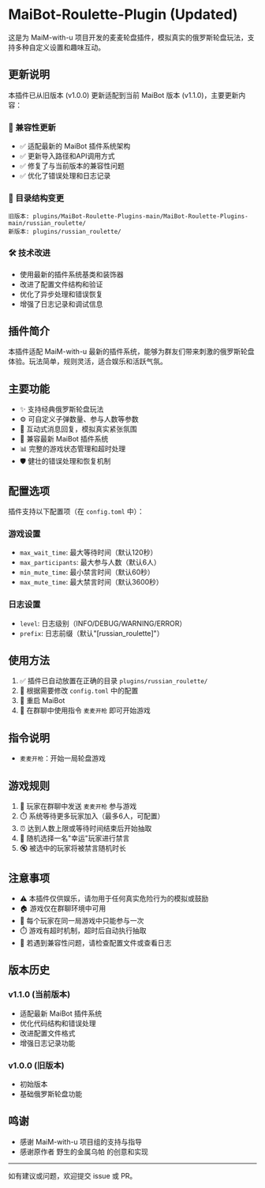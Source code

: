 # MaiBot-Roulette-Plugin (Updated)

这是为 MaiM-with-u 项目开发的麦麦轮盘插件，模拟真实的俄罗斯轮盘玩法，支持多种自定义设置和趣味互动。

## 更新说明

本插件已从旧版本 (v1.0.0) 更新适配到当前 MaiBot 版本 (v1.1.0)，主要更新内容：

### 🔄 兼容性更新
- ✅ 适配最新的 MaiBot 插件系统架构
- ✅ 更新导入路径和API调用方式
- ✅ 修复了与当前版本的兼容性问题
- ✅ 优化了错误处理和日志记录

### 📁 目录结构变更
```
旧版本: plugins/MaiBot-Roulette-Plugins-main/MaiBot-Roulette-Plugins-main/russian_roulette/
新版本: plugins/russian_roulette/
```

### 🛠️ 技术改进
- 使用最新的插件系统基类和装饰器
- 改进了配置文件结构和验证
- 优化了异步处理和错误恢复
- 增强了日志记录和调试信息

## 插件简介

本插件适配 MaiM-with-u 最新的插件系统，能够为群友们带来刺激的俄罗斯轮盘体验。玩法简单，规则灵活，适合娱乐和活跃气氛。

## 主要功能

- ✨ 支持经典俄罗斯轮盘玩法
- ⚙️ 可自定义子弹数量、参与人数等参数
- 💬 互动式消息回复，模拟真实紧张氛围
- 🔧 兼容最新 MaiBot 插件系统
- 📊 完整的游戏状态管理和超时处理
- 🛡️ 健壮的错误处理和恢复机制

## 配置选项

插件支持以下配置项（在 `config.toml` 中）：

### 游戏设置
- `max_wait_time`: 最大等待时间（默认120秒）
- `max_participants`: 最大参与人数（默认6人）
- `min_mute_time`: 最小禁言时间（默认60秒）
- `max_mute_time`: 最大禁言时间（默认3600秒）

### 日志设置
- `level`: 日志级别（INFO/DEBUG/WARNING/ERROR）
- `prefix`: 日志前缀（默认"[russian_roulette]"）

## 使用方法

1. ✅ 插件已自动放置在正确的目录 `plugins/russian_roulette/`
2. 🔧 根据需要修改 `config.toml` 中的配置
3. 🔄 重启 MaiBot
4. 💬 在群聊中使用指令 `麦麦开枪` 即可开始游戏

## 指令说明

- `麦麦开枪`：开始一局轮盘游戏

## 游戏规则

1. 👥 玩家在群聊中发送 `麦麦开枪` 参与游戏
2. ⏱️ 系统等待更多玩家加入（最多6人，可配置）
3. ⏰ 达到人数上限或等待时间结束后开始抽取
4. 🎯 随机选择一名"幸运"玩家进行禁言
5. 🔇 被选中的玩家将被禁言随机时长

## 注意事项

- ⚠️ 本插件仅供娱乐，请勿用于任何真实危险行为的模拟或鼓励
- 🏠 游戏仅在群聊环境中可用
- 👤 每个玩家在同一局游戏中只能参与一次
- ⏱️ 游戏有超时机制，超时后自动执行抽取
- 🔧 若遇到兼容性问题，请检查配置文件或查看日志

## 版本历史

### v1.1.0 (当前版本)
- 适配最新 MaiBot 插件系统
- 优化代码结构和错误处理
- 改进配置文件格式
- 增强日志记录功能

### v1.0.0 (旧版本)
- 初始版本
- 基础俄罗斯轮盘功能

## 鸣谢

- 感谢 MaiM-with-u 项目组的支持与指导
- 感谢原作者 野生的金属乌帕 的创意和实现

---

如有建议或问题，欢迎提交 issue 或 PR。
